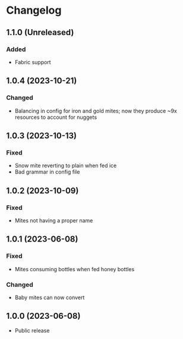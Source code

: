 # Changelog

## 1.1.0 (Unreleased)

### Added

- Fabric support

## 1.0.4 (2023-10-21)

### Changed

- Balancing in config for iron and gold mites; now they produce ~9x resources to account for nuggets

## 1.0.3 (2023-10-13)

### Fixed

- Snow mite reverting to plain when fed ice
- Bad grammar in config file

## 1.0.2 (2023-10-09)

### Fixed

- Mites not having a proper name

## 1.0.1 (2023-06-08)

### Fixed

- Mites consuming bottles when fed honey bottles

### Changed

- Baby mites can now convert

## 1.0.0 (2023-06-08)

- Public release
